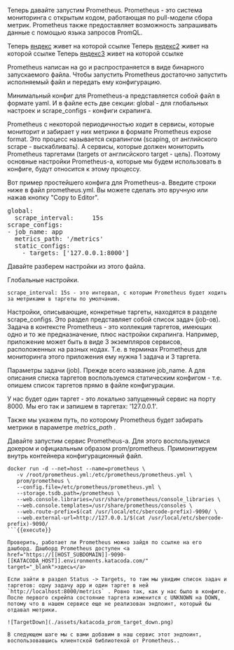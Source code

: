 Теперь давайте запустим Prometheus. Prometheus - это система мониторинга с открытым кодом, работающая по pull-модели сбора метрик. Prometheus также предоставляет возможность запрашивать данные с помощью языка запросов PromQL. 

Теперь <a href="https://ya.ru" target="_blank">яндекс</a> живет на которой ссылке
Теперь <a href="https://ya.ru" target="blank">яндекс2</a> живет на которой ссылке
Теперь <a href="https://ya.ru">яндекс3</a> живет на которой ссылке

Prometheus написан на go и распространяется в виде бинарного запускаемого файла. Чтобы запустить Prometheus достаточно запустить исполняемый файл и передать ему конфигурацию. 

Минимальный конфиг для Prometheus-а представляется собой файл в формате yaml. И в файле есть две секции: global - для глобальных настроек и scrape_configs - конфиги скрапинга. 

Prometheus с некоторой периодичностью ходит в сервисы, которые мониторит и забирает у них метрики в формате Prometheus expose format. Это процесс называется скрапингом (scaping, от английского scrape - выскабливать). А сервисы, которые должен мониторить Prometheus таргетами (targets от англисйского target - цель). Поэтому основные настройки Prometheus-а, которые мы будем использовать в конфиге, будут относится к этому процессу.  

Вот пример простейшего конфига для Prometheus-a. Введите строки ниже в файл prometheus.yml. Вы можете сделать это вручную или нажав кнопку "Copy to Editor".

<pre class="file" data-filename="prometheus.yml" data-target="replace">
global:
  scrape_interval:     15s
scrape_configs:
- job_name: app
  metrics_path: '/metrics'
  static_configs:
    - targets: ['127.0.0.1:8000']
</pre>

Давайте разберем настройки из этого файла.

Глобальные настройки. 

    scrape_interval: 15s - это интервал, с которым Prometheus будет ходить за метриками в таргеты по умолчанию. 

Настройки, описывающие, конкретные таргеты, находятся в разделе scrape_configs. Это раздел представляет собой список задач (job-ов). Задача в контексте Prometheus - это коллекция таргетов, имеющих одно и то же предназначение, плюс настройки скрапинга. Например, приложение может быть в виде 3 экземпляров сервисов, расположенных на разных нодах. Т.е. в терминах Prometheus для мониторинга этого приложения ему нужна 1 задача и 3 таргета.  

Параметры задачи (job). Прежде всего название job_name. А для описания списка таргетов воспользуемся статическим конфигом - т.е. опишем список таргетов прямо в файле конфигурации. 

У нас будет один таргет - это локально запущенный сервис на порту 8000. Мы его так и запишем в таргетах: '127.0.0.1'. 

Также мы укажем путь, по которому Prometheus будет забирать метрики в параметре _metrics_path_ .

Давайте запустим сервис Prometheus-a. Для этого воспользуемся докером и официальным образом prom/prometheus. Примонитируем внутрь контейнера конфигурационный файл.

```
docker run -d --net=host --name=prometheus \
   -v /root/prometheus.yml:/etc/prometheus/prometheus.yml \
   prom/prometheus \
   --config.file=/etc/prometheus/prometheus.yml \
   --storage.tsdb.path=/prometheus \
   --web.console.libraries=/usr/share/prometheus/console_libraries \
   --web.console.templates=/usr/share/prometheus/consoles \
   --web.route-prefix=$(cat /usr/local/etc/sbercode-prefix)-9090/ \
   --web.external-url=http://127.0.0.1/$(cat /usr/local/etc/sbercode-prefix)-9090/
```{{execute}}

Проверить, работает ли Prometheus можно зайдя по ссылке на его дашборд. Дашборд Prometheus доступен <a href="https://[[HOST_SUBDOMAIN]]-9090-[[KATACODA_HOST]].environments.katacoda.com/" target="_blank">здесь</a>

Если зайти в раздел Status -> Targets, то там мы увидим список задач и таргетов: одну задачу app и один таргет в ней `http://localhost:8000/metrics` . Ровно так, как у нас было в конфиге. После первого скрейпа состояние таргета изменится с UNKNOWN на DOWN, потому что в нашем сервисе еще не реализован эндпоинт, который бы отдавал метрики. 

![TargetDown](./assets/katacoda_prom_target_down.png)

В следующем шаге мы с вами добавим в наш сервис этот эндпоинт, воспользовавшись клиентской библиотекой от Prometheus..
